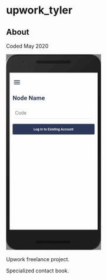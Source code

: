 # upwork_tyler

## About
Coded May 2020

<img src="images/gif.gif" height="532">

Upwork freelance project.

Specialized contact book.

